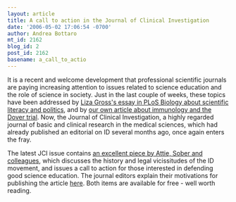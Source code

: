 ```yaml
---
layout: article
title: A call to action in the Journal of Clinical Investigation
date: '2006-05-02 17:06:54 -0700'
author: Andrea Bottaro
mt_id: 2162
blog_id: 2
post_id: 2162
basename: a_call_to_actio
---
```

It is a recent and welcome development that professional scientific journals are paying increasing attention to issues related to science education and the role of science in society.  Just in the last couple of weeks, these topics have been addressed by [Liza Gross's essay in PLoS Biology about scientific literacy and politics](http://biology.plosjournals.org/perlserv/?request=get-document&amp;doi=10.1371/journal.pbio.0040167), and by [our own article about immunology and the Dover trial](http://www.nature.com/ni/journal/v7/n5/full/ni0506-433.html).  Now, the Journal of Clinical Investigation, a highly regarded journal of basic and clinical research in the medical sciences, which had already published an editorial on ID several months ago, once again enters the fray.  

The latest JCI issue contains [an excellent piece by Attie, Sober and colleagues](http://www.jci.org/cgi/content/full/116/5/1134), which discusses the history and legal vicissitudes of the ID movement, and issues a call to action for those interested in defending good science education.  The journal editors explain their motivations for publishing the article  [here](http://www.jci.org/cgi/content/full/116/5/1133). Both items are available for free - well worth reading.
